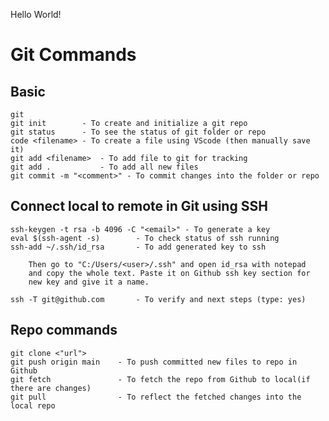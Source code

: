 Hello World!

# Git Commands

## Basic

    git
    git init        - To create and initialize a git repo
    git status      - To see the status of git folder or repo
    code <filename> - To create a file using VScode (then manually save it)
    git add <filename>  - To add file to git for tracking
    git add .           - To add all new files
    git commit -m "<comment>" - To commit changes into the folder or repo

## Connect local to remote in Git using SSH
    ssh-keygen -t rsa -b 4096 -C "<email>" - To generate a key
    eval $(ssh-agent -s)        - To check status of ssh running
    ssh-add ~/.ssh/id_rsa       - To add generated key to ssh

        Then go to "C:/Users/<user>/.ssh" and open id_rsa with notepad
        and copy the whole text. Paste it on Github ssh key section for
        new key and give it a name. 

    ssh -T git@github.com       - To verify and next steps (type: yes)


## Repo commands
    git clone <"url">
    git push origin main    - To push committed new files to repo in Github
    git fetch               - To fetch the repo from Github to local(if there are changes)
    git pull                - To reflect the fetched changes into the local repo
    
